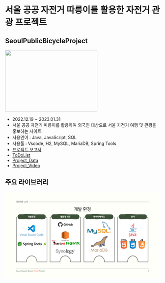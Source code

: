 # 서울 공공 자전거 따릉이를 활용한 자전거 관광 프로젝트
## **SeoulPublicBicycleProject**
<img src="https://img1.daumcdn.net/thumb/R1280x0/?scode=mtistory2&fname=https%3A%2F%2Fblog.kakaocdn.net%2Fdn%2F32N09%2FbtqwOA4U9in%2FuNZIaP2L8af84EnJS6KxF1%2Fimg.png" width="300" height="200">

- 2022.12.19 ~ 2023.01.31
- 서울 공공 자전거 따릉이를 활용하여 외국인 대상으로 서울 자전거 여행 및 관광을 홍보하는 사이트.
- 사용언어 : Java, JavaScript, SQL
- 사용툴 : Vscode, H2, MySQL, MariaDB, Spring Tools
- [프로젝트 보고서](data/서울공공자전거%20따릉이%20여행일정%20프로젝트.pdf)
- [ToDoList](ToDoList.md)
- [Project_Data](bike/src/main)
- [Project_Video](https://www.youtube.com/watch?v=8toZAyLGljE&list=PLl-tyiVv1c3Q_2BSR9OYIjzfwtwgxHUNz)

## **주요 라이브러리**
![개발환경](data/서울공공자전거%20따릉이%20여행일정%20프로젝트-007.jpg)